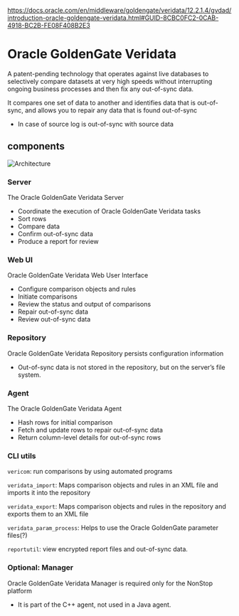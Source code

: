 https://docs.oracle.com/en/middleware/goldengate/veridata/12.2.1.4/gvdad/introduction-oracle-goldengate-veridata.html#GUID-8CBC0FC2-0CAB-4918-BC2B-FE08F408B2E3
# Oracle GoldenGate Veridata
A patent-pending technology that operates against live databases to selectively compare datasets at very high speeds without interrupting ongoing business processes and then fix any out-of-sync data.

It compares one set of data to another and identifies data that is out-of-sync, and allows you to repair any data that is found out-of-sync
- In case of source log is out-of-sync with source data



## components
![Architecture](https://docs.oracle.com/en/middleware/goldengate/veridata/12.2.1.4/gvdad/img/gvdad_overview.png)
### Server
The Oracle GoldenGate Veridata Server
- Coordinate the execution of Oracle GoldenGate Veridata tasks
- Sort rows
- Compare data
- Confirm out-of-sync data
- Produce a report for review

### Web UI
Oracle GoldenGate Veridata Web User Interface
- Configure comparison objects and rules
- Initiate comparisons
- Review the status and output of comparisons
- Repair out-of-sync data
- Review out-of-sync data

### Repository
Oracle GoldenGate Veridata Repository persists configuration information
- Out-of-sync data is not stored in the repository, but on the server’s file system.

### Agent
The Oracle GoldenGate Veridata Agent
- Hash rows for initial comparison
- Fetch and update rows to repair out-of-sync data
- Return column-level details for out-of-sync rows

### CLI utils
`vericom`: run comparisons by using automated programs

`veridata_import`: Maps comparison objects and rules in an XML file and imports it into the repository

`veridata_export`: Maps comparison objects and rules in the repository and exports them to an XML file

`veridata_param_process`: Helps to use the Oracle GoldenGate parameter files(?)

`reportutil`: view encrypted report files and out-of-sync data.

### Optional: Manager
Oracle GoldenGate Veridata Manager is required only for the NonStop platform
- It is part of the C++ agent, not used in a Java agent.



